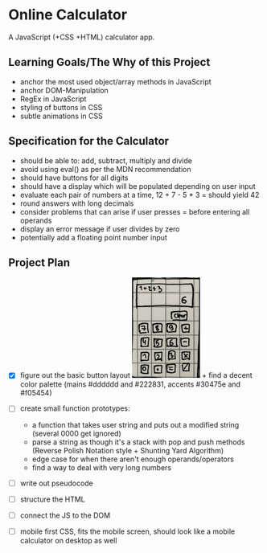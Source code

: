 # Online Calculator
A JavaScript (+CSS +HTML) calculator app.

## Learning Goals/The Why of this Project
- anchor the most used object/array methods in JavaScript
- anchor DOM-Manipulation
- RegEx in JavaScript
- styling of buttons in CSS
- subtle animations in CSS

## Specification for the Calculator
- should be able to: add, subtract, multiply and divide
- avoid using eval() as per the MDN recommendation 
- should have buttons for all digits
- should have a display which will be populated depending on user input
- evaluate each pair of numbers at a time, 12 + 7 - 5 * 3 = should yield 42
- round answers with long decimals
- consider problems that can arise if user presses = before entering all operands
- display an error message if user divides by zero
- potentially add a floating point number input

## Project Plan
- [x] figure out the basic button layout ![rough sketch of a layout](calclayout.jpg "Calculator Layout") + find a decent color palette (mains #dddddd and #222831, accents #30475e and #f05454)
- [ ] create small function prototypes:
    - a function that takes user string and puts out a modified string (several 0000 get ignored)
    - parse a string as though it's a stack with pop and push methods (Reverse Polish Notation style + Shunting Yard Algorithm)
    - edge case for when there aren't enough operands/operators
    - find a way to deal with very long numbers
- [ ] write out pseudocode 
- [ ] structure the HTML
- [ ] connect the JS to the DOM
- [ ] mobile first CSS, fits the mobile screen, should look like a mobile calculator on desktop as well

